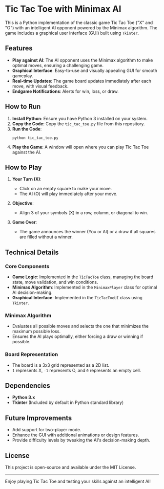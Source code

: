 # Tic Tac Toe with Minimax AI

This is a Python implementation of the classic game Tic Tac Toe ("X" and "O") with an intelligent AI opponent powered by the Minimax algorithm. The game includes a graphical user interface (GUI) built using `Tkinter`.

## Features

- **Play against AI**: The AI opponent uses the Minimax algorithm to make optimal moves, ensuring a challenging game.
- **Graphical Interface**: Easy-to-use and visually appealing GUI for smooth gameplay.
- **Real-time Updates**: The game board updates immediately after each move, with visual feedback.
- **Endgame Notifications**: Alerts for win, loss, or draw.

## How to Run

1. **Install Python**: Ensure you have Python 3 installed on your system.
2. **Copy the Code**: Copy the `tic_tac_toe.py` file from this repository.
3. **Run the Code**:
    ```
    python tic_tac_toe.py
    ```
4. **Play the Game**: A window will open where you can play Tic Tac Toe against the AI.

## How to Play

1. **Your Turn (X)**:
   - Click on an empty square to make your move.
   - The AI (O) will play immediately after your move.

2. **Objective**:
   - Align 3 of your symbols (X) in a row, column, or diagonal to win.

3. **Game Over**:
   - The game announces the winner (You or AI) or a draw if all squares are filled without a winner.

## Technical Details

### Core Components

- **Game Logic**: Implemented in the `TicTacToe` class, managing the board state, move validation, and win conditions.
- **Minimax Algorithm**: Implemented in the `MinimaxPlayer` class for optimal AI decision-making.
- **Graphical Interface**: Implemented in the `TicTacToeUI` class using `Tkinter`.

### Minimax Algorithm

- Evaluates all possible moves and selects the one that minimizes the maximum possible loss.
- Ensures the AI plays optimally, either forcing a draw or winning if possible.

### Board Representation

- The board is a 3x3 grid represented as a 2D list.
- `1` represents X, `-1` represents O, and `0` represents an empty cell.

## Dependencies

- **Python 3.x**
- **Tkinter** (Included by default in Python standard library)

## Future Improvements

- Add support for two-player mode.
- Enhance the GUI with additional animations or design features.
- Provide difficulty levels by tweaking the AI's decision-making depth.

## License

This project is open-source and available under the MIT License.

---

Enjoy playing Tic Tac Toe and testing your skills against an intelligent AI!

